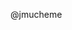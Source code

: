 @jmucheme
 

<!---
jmucheme/jmucheme is a ✨ special ✨ repository because its `README.md` (this file) appears on your GitHub profile.
You can click the Preview link to take a look at your changes.
--->
